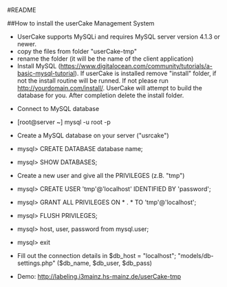 #README

##How to install the userCake Management System

- UserCake supports MySQLi and requires MySQL server version 4.1.3 or newer.
- copy the files from folder "userCake-tmp"
- rename the folder (it will be the name of the client application)
- Install MySQL (https://www.digitalocean.com/community/tutorials/a-basic-mysql-tutorial). If userCake is installed remove "install" folder, if not the install routine will be runned. If not please run http://yourdomain.com/install/. UserCake will attempt to build the database for you. After completion delete the install folder.

* Connect to MySQL database
* [root@server ~] mysql -u root -p
* Create a MySQL database on your server ("usrcake")
* mysql> CREATE DATABASE database name;
* mysql> SHOW DATABASES;
* Create a new user and give all the PRIVILEGES (z.B. "tmp")
* mysql> CREATE USER 'tmp'@'localhost' IDENTIFIED BY 'password';
* mysql> GRANT ALL PRIVILEGES ON * . * TO 'tmp'@'localhost';
* mysql> FLUSH PRIVILEGES;
* mysql> host, user, password from mysql.user;
* mysql> exit
* Fill out the connection details in $db_host = "localhost"; "models/db-settings.php" ($db_name, $db_user, $db_pass)

* Demo: http://labeling.i3mainz.hs-mainz.de/userCake-tmp
